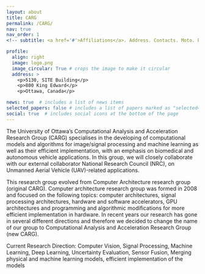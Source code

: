 ```yaml
---
layout: about
title: CARG
permalink: /CARG/
nav: true
nav_order: 1
<!-- subtitle: <a href='#'>Affiliations</a>. Address. Contacts. Moto. Etc. -->

profile:
  align: right
  image: logo.png
  image_circular: True # crops the image to make it circular
  address: >
    <p>5130, SITE Building</p>
    <p>800 King Edward</p>
    <p>Ottawa, Canada</p>

news: true  # includes a list of news items
selected_papers: false # includes a list of papers marked as "selected={true}"
social: true  # includes social icons at the bottom of the page
---
```


<!-- Write your biography here. Tell the world about yourself. Link to your favorite [subreddit](http://reddit.com). You can put a picture in, too. The code is already in, just name your picture `prof_pic.jpg` and put it in the `img/` folder. -->

The University of Ottawa’s Computational Analysis and Acceleration Research Group (CARG) specialises in the developing of computational models and algorithms for image/signal processing and machine learning as well as their efficient implementation, with an emphasis on biomedical and autonomous vehicle applications. In this group, we will closely collaborate with our external collaborator National Research Council (NRC), on Unmanned Aerial Vehicle (UAV)-related applications.

This research group evolved from Computer Architecture research group (original CARG). Computer architecture research group was formed in 2008 and focused on the following topics: computer architectures, signal processing architectures, hardware and software accelerators, GPU architectures and programming and algorithmic modifications for more efficient implementation in hardware. In recent years our research has gone in several different directions and therefore we decided to change the name of our group to Computational Analysis and Acceleration Research Group (new CARG).

Current Research Direction: Computer Vision, Signal Processing, Machine Learning, Deep Learning, Uncertainty Evaluation, Sensor Fusion, Merging physical and machine learning models, efficient implementation of the models

<!-- Put your address / P.O. box / other info right below your picture. You can also disable any these elements by editing `profile` property of the YAML header of your `_pages/about.md`. Edit `_bibliography/papers.bib` and Jekyll will render your [publications page](/al-folio/publications/) automatically. -->

<!-- Link to your social media connections, too. This theme is set up to use [Font Awesome icons](http://fortawesome.github.io/Font-Awesome/) and [Academicons](https://jpswalsh.github.io/academicons/), like the ones below. Add your Facebook, Twitter, LinkedIn, Google Scholar, or just disable all of them. -->
